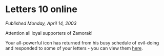 # Letters 10 online
*Published Monday, April 14, 2003*

Attention all loyal supporters of Zamorak!

Your all-powerful icon has returned from his busy schedule of evil-doing and responded to some of your letters - you can view them [here](https://classic.runescape.wiki/w/God%20letters%3AIssue%2010%20-%20Zamorak%20does%20one).
